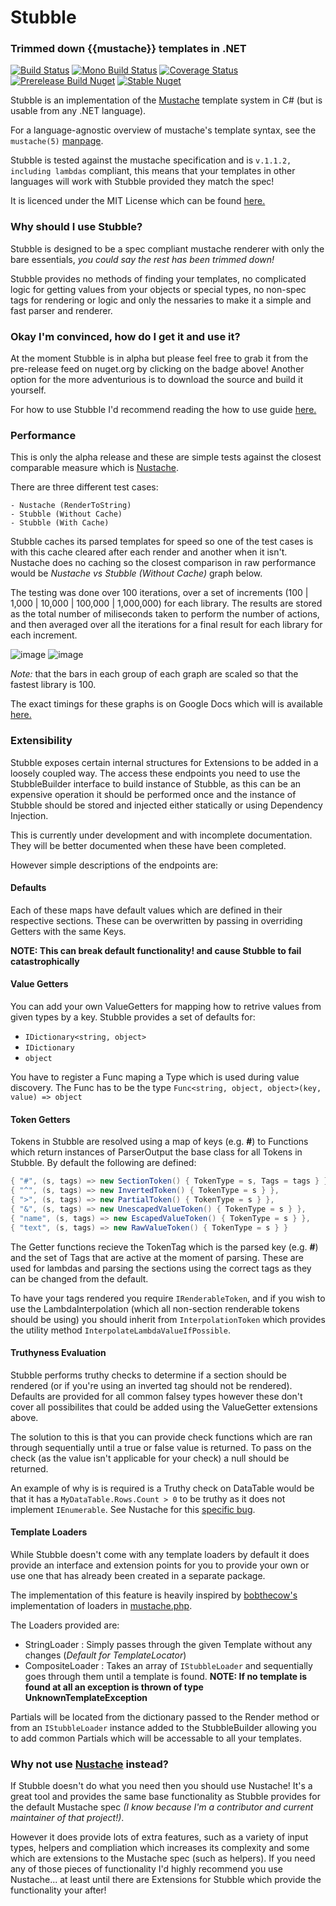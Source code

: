 # Stubble
### Trimmed down {{mustache}} templates in .NET
[![Build Status](https://img.shields.io/appveyor/ci/Romanx/stubble-ceybe.svg?style=flat-square)](https://ci.appveyor.com/project/Romanx/stubble-ceybe/)
[![Mono Build Status](https://img.shields.io/travis/StubbleOrg/Stubble.svg?style=flat-square&label=mono%20build)](https://travis-ci.org/StubbleOrg/Stubble/)
[![Coverage Status](https://img.shields.io/coveralls/StubbleOrg/Stubble.svg?style=flat-square)](https://coveralls.io/r/Romanx/StubbleOrg)
[![Prerelease Build Nuget](https://img.shields.io/nuget/vpre/Stubble.Core.svg?style=flat-square&label=nuget%20pre)](https://www.nuget.org/packages/Stubble.Core/)
[![Stable Nuget](https://img.shields.io/nuget/v/Stubble.Core.svg?style=flat-square)](https://www.nuget.org/packages/Stubble.Core/)

Stubble is an implementation of the [Mustache](http://mustache.github.com/) template system in C# (but is usable from any .NET language).

For a language-agnostic overview of mustache's template syntax, see the `mustache(5)` [manpage](http://mustache.github.com/mustache.5.html).

Stubble is tested against the mustache specification and is `v.1.1.2, including lambdas` compliant, this means that your templates in other languages will work with Stubble provided they match the spec!

It is licenced under the MIT License which can be found [here.](/licence.md)

### Why should I use Stubble?
Stubble is designed to be a spec compliant mustache renderer with only the bare essentials, *you could say the rest has been trimmed down!*

Stubble provides no methods of finding your templates, no complicated logic for getting values from your objects or special types, no non-spec tags for rendering or logic and only the nessaries to make it a simple and fast parser and renderer.

### Okay I'm convinced, how do I get it and use it?
At the moment Stubble is in alpha but please feel free to grab it from the pre-release feed on nuget.org by clicking on the badge above! Another option for the more adventurious is to download the source and build it yourself.

For how to use Stubble I'd recommend reading the how to use guide [here.](https://github.com/Romanx/Stubble/wiki)

### Performance
This is only the alpha release and these are simple tests against the closest comparable measure which is [Nustache](https://github.com/jdiamond/Nustache/).

There are three different test cases:

	- Nustache (RenderToString)
	- Stubble (Without Cache)
	- Stubble (With Cache)

Stubble caches its parsed templates for speed so one of the test cases is with this cache cleared after each render and another when it isn't. Nustache does no caching so the closest comparison in raw performance would be *Nustache vs Stubble (Without Cache)* graph below.

The testing was done over 100 iterations, over a set of increments (100 | 1,000 | 10,000 | 100,000 | 1,000,000) for each library. The results are stored as the total number of miliseconds taken to perform the number of actions, and then averaged over all the iterations for a final result for each library for each increment.

![image](https://docs.google.com/spreadsheets/d/1QRKCy1GkwvI-pZqQaqcEHRHxWTRkz0aFXSt4O-zgOIk/pubchart?oid=1781166596&format=image)
![image](https://docs.google.com/spreadsheets/d/1QRKCy1GkwvI-pZqQaqcEHRHxWTRkz0aFXSt4O-zgOIk/pubchart?oid=306204948&format=image)

*Note:* that the bars in each group of each graph are scaled so that the fastest library is 100.

The exact timings for these graphs is on Google Docs which will is available [here.](https://docs.google.com/spreadsheets/d/1QRKCy1GkwvI-pZqQaqcEHRHxWTRkz0aFXSt4O-zgOIk/edit?usp=sharing)

### Extensibility
Stubble exposes certain internal structures for Extensions to be added in a loosely coupled way. The access these endpoints you need to use the StubbleBuilder interface to build instance of Stubble, as this can be an expensive operation it should be performed once and the instance of Stubble should be stored and injected either statically or using Dependency Injection.

This is currently under development and with incomplete documentation.
They will be better documented when these have been completed.

However simple descriptions of the endpoints are:

#### Defaults
Each of these maps have default values which are defined in their respective sections. These can be overwritten by passing in overriding Getters with the same Keys.

**NOTE: This can break default functionality! and cause Stubble to fail catastrophically**

#### Value Getters
You can add your own ValueGetters for mapping how to retrive values from given types by a key. Stubble provides a set of defaults for:

- `IDictionary<string, object>`
- `IDictionary`
- `object`

You have to register a Func maping a Type which is used during value discovery. The Func has to be the type `Func<string, object, object>(key, value) => object`

#### Token Getters
Tokens in Stubble are resolved using a map of keys (e.g. **#**) to Functions which return instances of ParserOutput the base class for all Tokens in Stubble. By default the following are defined:
```csharp
{ "#", (s, tags) => new SectionToken() { TokenType = s, Tags = tags } },
{ "^", (s, tags) => new InvertedToken() { TokenType = s } },
{ ">", (s, tags) => new PartialToken() { TokenType = s } },
{ "&", (s, tags) => new UnescapedValueToken() { TokenType = s } },
{ "name", (s, tags) => new EscapedValueToken() { TokenType = s } },
{ "text", (s, tags) => new RawValueToken() { TokenType = s } }
```

The Getter functions recieve the TokenTag which is the parsed key (e.g. **#**) and the set of Tags that are active at the moment of parsing. These are used for lambdas and parsing the sections using the correct tags as they can be changed from the default.

To have your tags rendered you require `IRenderableToken`, and if you wish to use the LambdaInterpolation (which all non-section renderable tokens should be using) you should inherit from `InterpolationToken` which provides the utility method `InterpolateLambdaValueIfPossible`.

#### Truthyness Evaluation
Stubble performs truthy checks to determine if a section should be rendered (or if you're using an inverted tag should not be rendered). Defaults are provided for all common falsey types however these don't cover all possibilites that could be added using the ValueGetter extensions above.

The solution to this is that you can provide check functions which are ran through sequentially until a true or false value is returned. To pass on the check (as the value isn't applicable for your check) a null should be returned.

An example of why is is required is a Truthy check on DataTable would be that it has a `MyDataTable.Rows.Count > 0` to be truthy as it does not implement `IEnumerable`. See Nustache for this [specific bug](https://github.com/jdiamond/Nustache/issues/92).

#### Template Loaders
While Stubble doesn't come with any template loaders by default it does provide an interface and extension points for you to provide your own or use one that has already been created in a separate package.

The implementation of this feature is heavily inspired by [bobthecow's](https://github.com/bobthecow/) implementation of loaders in [mustache.php](https://github.com/bobthecow/mustache.php/).

The Loaders provided are:

 - StringLoader : Simply passes through the given Template without any changes (*Default for TemplateLocator*)
 - CompositeLoader : Takes an array of `IStubbleLoader` and sequentially goes through them until a template is found.
   **NOTE: If no template is found at all an exception is thrown of type UnknownTemplateException**

Partials will be located from the dictionary passed to the Render method or from an `IStubbleLoader` instance added to the StubbleBuilder allowing you to add common Partials which will be accessable to all your templates.

### Why not use [Nustache](https://github.com/jdiamond/Nustache/) instead?
If Stubble doesn't do what you need then you should use Nustache! It's a great tool and provides the same base functionality as Stubble provides for the default Mustache spec *(I know because I'm a contributor and current maintainer of that project!)*.

However it does provide lots of extra features, such as a variety of input types, helpers and compliation which increases its complexity and some which are extensions to the Mustache spec (such as helpers). If you need any of those pieces of functionality I'd highly recommend you use Nustache... at least until there are Extensions for Stubble which provide the functionality your after!
